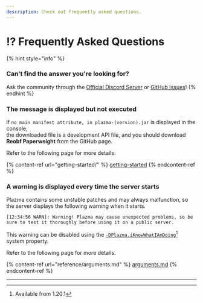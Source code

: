 ```yaml
---
description: Check out frequently asked questions.
---
```


# ⁉️ Frequently Asked Questions

{% hint style="info" %}

### Can't find the answer you're looking for?

Ask the community through the [Official Discord Server](https://discord.gg/MmfC52K8A8) or [GitHub Issues](https://github.com/PlazmaMC/PlazmaBukkit/issues)!
{% endhint %}

### The message is displayed but not executed

If `no main manifest attribute, in plazma-(version).jar` is displayed in the console,\
the downloaded file is a development API file, and you should download **Reobf Paperweight** from the GitHub page.

Refer to the following page for more details.

{% content-ref url="getting-started/" %}
[getting-started](getting-started#id-2)
{% endcontent-ref %}

### A warning is displayed every time the server starts

Plazma contains some unstable patches and may always malfunction, so the server displays the following warning when it starts.

```log
[12:34:56 WARN]: Warning! Plazma may cause unexpected problems, so be sure to test it thoroughly before using it on a public server.
```

This warning can be disabled using the [`-DPlazma.iKnowWhatIAmDoing`](#user-content-fn-1)[^1] system property.

Refer to the following page for more details.

{% content-ref url="reference/arguments.md" %}
[arguments.md](reference/arguments.md#plazma.iknowwhatiamdoing)
{% endcontent-ref %}

***

[^1]: Available from 1.20.1

